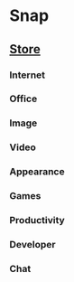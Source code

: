 # Snap

## [Store](https://snapcraft.io/store)

### Internet

### Office

### Image

### Video

### Appearance

### Games

### Productivity

### Developer

### Chat

